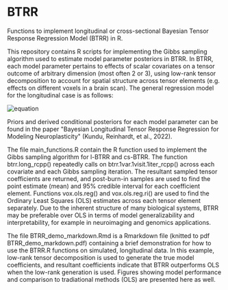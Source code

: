 # BTRR
Functions to implement longitudinal or cross-sectional Bayesian Tensor Response Regression Model (BTRR) in R.

This repository contains R scripts for implementing the Gibbs sampling algorithm used to estimate model parameter posteriors in BTRR. In BTRR, each model parameter pertains to effects of scalar covariates on a tensor outcome of arbitrary dimension (most often 2 or 3), using low-rank tensor decomposition to account for spatial structure across tensor elements (e.g. effects on different voxels in a brain scan). The general regression model for the longitudinal case is as follows:

![equation](https://latex.codecogs.com/svg.image?\mathcal{Y}_{ti}=\mathcal{M}&plus;B_i&plus;(\Gamma&plus;\Theta_i)\times&space;\mathcal{T}_{ti}&plus;\sum_{m=1}^M&space;\mathcal{B}_{tm}&space;c_{i,m}&plus;\sum_{s=1}^S&space;\mathcal{D}_s&space;x_{i,s}&plus;\sum_{k=1}^K&space;\Gamma_k&space;z_{ti,k}&plus;\epsilon_{ti},&space;\&space;\epsilon_{ti}&space;\sim&space;N(0,\sigma_{ti}^2))

Priors and derived conditional posteriors for each model parameter can be found in the paper "Bayesian Longitudinal Tensor Response Regression for Modeling
Neuroplasticity" (Kundu, Reinhardt, et al., 2022).

The file main_functions.R contain the R function used to implement the Gibbs sampling algorithm for l-BTRR and cs-BTRR. The function btrr.long_rcpp() repeatedly calls on btrr.1var.1visit.1iter_rcpp() across each covariate and each Gibbs sampling iteration. The resultant sampled tensor coefficients are returned, and post-burn-in samples are used to find the point estimate (mean) and 95% credible interval for each coefficient element. Functions vox.ols.reg() and vox.ols.reg.ri() are used to find the Ordinary Least Squares (OLS) estimates across each tensor element separately. Due to the inherent structure of many biological systems, BTRR may be preferable over OLS in terms of model generalizability and interpretability, for example in neuroimaging and genomics applications.

The file BTRR_demo_markdown.Rmd is a Rmarkdown file (knitted to pdf BTRR_demo_markdown.pdf) containing a brief demonstration for how to use the BTRR.R functions on simulated, longitudinal data. In this example, low-rank tensor decomposition is used to generate the true model coefficients, and resultant coefficients indicate that BTRR outperforms OLS when the low-rank generation is used. Figures showing model performance and comparison to tradiational methods (OLS) are presented here as well.
